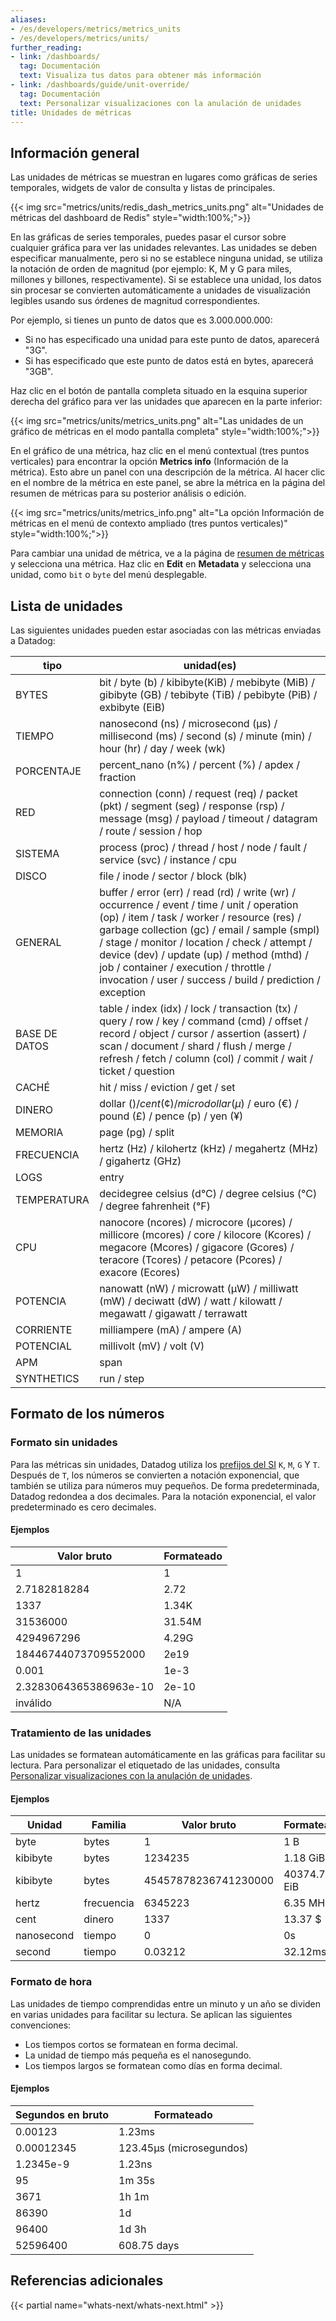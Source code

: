 ```yaml
---
aliases:
- /es/developers/metrics/metrics_units
- /es/developers/metrics/units/
further_reading:
- link: /dashboards/
  tag: Documentación
  text: Visualiza tus datos para obtener más información
- link: /dashboards/guide/unit-override/
  tag: Documentación
  text: Personalizar visualizaciones con la anulación de unidades
title: Unidades de métricas
---
```


## Información general

Las unidades de métricas se muestran en lugares como gráficas de series temporales, widgets de valor de consulta y listas de principales.

{{< img src="metrics/units/redis_dash_metrics_units.png" alt="Unidades de métricas del dashboard de Redis" style="width:100%;">}}

En las gráficas de series temporales, puedes pasar el cursor sobre cualquier gráfica para ver las unidades relevantes. Las unidades se deben especificar manualmente, pero si no se establece ninguna unidad, se utiliza la notación de orden de magnitud (por ejemplo: K, M y G para miles, millones y billones, respectivamente). Si se establece una unidad, los datos sin procesar se convierten automáticamente a unidades de visualización legibles usando sus órdenes de magnitud correspondientes.

Por ejemplo, si tienes un punto de datos que es 3.000.000.000:

* Si no has especificado una unidad para este punto de datos, aparecerá "3G".
* Si has especificado que este punto de datos está en bytes, aparecerá "3GB".

Haz clic en el botón de pantalla completa situado en la esquina superior derecha del gráfico para ver las unidades que aparecen en la parte inferior:

{{< img src="metrics/units/metrics_units.png" alt="Las unidades de un gráfico de métricas en el modo pantalla completa" style="width:100%;">}}

En el gráfico de una métrica, haz clic en el menú contextual (tres puntos verticales) para encontrar la opción **Metrics info** (Información de la métrica). Esto abre un panel con una descripción de la métrica. Al hacer clic en el nombre de la métrica en este panel, se abre la métrica en la página del resumen de métricas para su posterior análisis o edición.

{{< img src="metrics/units/metrics_info.png" alt="La opción Información de métricas en el menú de contexto ampliado (tres puntos verticales)" style="width:100%;">}}

Para cambiar una unidad de métrica, ve a la página de [resumen de métricas][1] y selecciona una métrica. Haz clic en **Edit** en **Metadata** y selecciona una unidad, como `bit` o `byte` del menú desplegable.

## Lista de unidades

Las siguientes unidades pueden estar asociadas con las métricas enviadas a Datadog:

| tipo        | unidad(es)                                                                                                                                                                                                                                                                                                                    |
|-------------|----------------------------------------------------------------------------------------------------------------------------------------------------------------------------------------------------------------------------------------------------------------------------------------------------------------------------|
| BYTES       | bit / byte (b) / kibibyte(KiB) / mebibyte (MiB) / gibibyte (GB) / tebibyte (TiB) / pebibyte (PiB) / exbibyte (EiB)                                                                                                                                                                                                         |
| TIEMPO        | nanosecond (ns) / microsecond (μs) / millisecond (ms) / second (s) / minute (min) / hour (hr) / day / week (wk)                                                                                                                                                                                                            |
| PORCENTAJE  | percent_nano (n%) / percent (%) / apdex / fraction                                                                                                                                                                                                                                                                         |
| RED     | connection (conn) / request (req) / packet (pkt) / segment (seg) / response (rsp) / message (msg) / payload / timeout / datagram / route / session / hop                                                                                                                                                                   |
| SISTEMA      | process (proc) / thread / host / node / fault / service (svc) / instance / cpu                                                                                                                                                                                                                                             |
| DISCO        | file / inode / sector / block (blk)                                                                                                                                                                                                                                                                                        |
| GENERAL     | buffer / error (err) / read (rd) / write (wr) / occurrence / event / time / unit / operation (op) / item / task / worker / resource (res) / garbage collection (gc) / email / sample (smpl) / stage / monitor / location / check / attempt / device (dev) / update (up) / method (mthd) / job / container / execution / throttle / invocation / user / success / build / prediction / exception |
| BASE DE DATOS          | table / index (idx) / lock / transaction (tx) / query / row / key / command (cmd) / offset / record / object / cursor / assertion (assert) / scan / document / shard / flush / merge / refresh / fetch / column (col) / commit / wait / ticket / question                                                                  |
| CACHÉ       | hit / miss / eviction / get / set                                                                                                                                                                                                                                                                                          |
| DINERO       | dollar ($) / cent (¢) / microdollar (μ$) / euro (€) / pound (£) / pence (p) / yen (¥)                                                                                                                                                                                                                                      |
| MEMORIA      | page (pg) / split                                                                                                                                                                                                                                                                                                          |
| FRECUENCIA   | hertz (Hz) / kilohertz (kHz) / megahertz (MHz) / gigahertz (GHz)                                                                                                                                                                                                                                                           |
| LOGS     | entry                                                                                                                                                                                                                                                                                                                      |
| TEMPERATURA | decidegree celsius (d°C) / degree celsius (°C) / degree fahrenheit (°F)                                                                                                                                                                                                                                                    |
| CPU         | nanocore (ncores) / microcore (μcores) / millicore (mcores) / core / kilocore (Kcores) / megacore (Mcores) / gigacore (Gcores) / teracore (Tcores) / petacore (Pcores) / exacore (Ecores)                                                                                                                                  |
| POTENCIA       | nanowatt (nW) / microwatt (μW) / milliwatt (mW) / deciwatt (dW) / watt / kilowatt / megawatt / gigawatt / terrawatt                                                                                                                                                                                                        |
| CORRIENTE     | milliampere (mA) / ampere (A)                                                                                                                                                                                                                                                                                              |
| POTENCIAL   | millivolt (mV) / volt (V)                                                                                                                                                                                                                                                                                                  |
| APM         | span                                                                                                                                                                                                                                                                                                                       |
| SYNTHETICS  | run / step                                                                                                                                                                                                                                                                                                                 |

## Formato de los números

### Formato sin unidades

Para las métricas sin unidades, Datadog utiliza los [prefijos del SI][2] `K`, `M`, `G` Y `T`. Después de `T`, los números se convierten a notación exponencial, que también se utiliza para números muy pequeños. De forma predeterminada, Datadog redondea a dos decimales. Para la notación exponencial, el valor predeterminado es cero decimales.

#### Ejemplos

| Valor bruto              | Formateado |
|------------------------|-----------|
| 1                      | 1         |
| 2.7182818284           | 2.72      |
| 1337                   | 1.34K     |
| 31536000               | 31.54M    |
| 4294967296             | 4.29G     |
| 18446744073709552000   | 2e19      |
| 0.001                  | 1e-3      |
| 2.3283064365386963e-10 | 2e-10     |
| inválido                | N/A       |

### Tratamiento de las unidades

Las unidades se formatean automáticamente en las gráficas para facilitar su lectura. Para personalizar el etiquetado de las unidades, consulta [Personalizar visualizaciones con la anulación de unidades][3].

#### Ejemplos

| Unidad       | Familia    | Valor bruto            | Formateado    |
|------------|-----------|----------------------|--------------|
| byte       | bytes     | 1                    | 1 B          |
| kibibyte   | bytes     | 1234235              | 1.18 GiB     |
| kibibyte   | bytes     | 45457878236741230000 | 40374.71 EiB |
| hertz      | frecuencia | 6345223              | 6.35 MHz     |
| cent       | dinero     | 1337                 | 13.37 $      |
| nanosecond | tiempo      | 0                    | 0s           |
| second     | tiempo      | 0.03212              | 32.12ms      |

### Formato de hora

Las unidades de tiempo comprendidas entre un minuto y un año se dividen en varias unidades para facilitar su lectura. Se aplican las siguientes convenciones:

- Los tiempos cortos se formatean en forma decimal.
- La unidad de tiempo más pequeña es el nanosegundo.
- Los tiempos largos se formatean como días en forma decimal.


#### Ejemplos

| Segundos en bruto | Formateado               |
|-------------|-------------------------|
| 0.00123     | 1.23ms                  |
| 0.00012345  | 123.45μs (microsegundos) |
| 1.2345e-9   | 1.23ns                  |
| 95          | 1m 35s                  |
| 3671        | 1h 1m                   |
| 86390       | 1d                      |
| 96400       | 1d 3h                   |
| 52596400    | 608.75 days             |


## Referencias adicionales

{{< partial name="whats-next/whats-next.html" >}}

[1]: https://app.datadoghq.com/metric/summary
[2]: https://en.wikipedia.org/wiki/Metric_prefix#List_of_SI_prefixes
[3]: /es/dashboards/guide/unit-override/